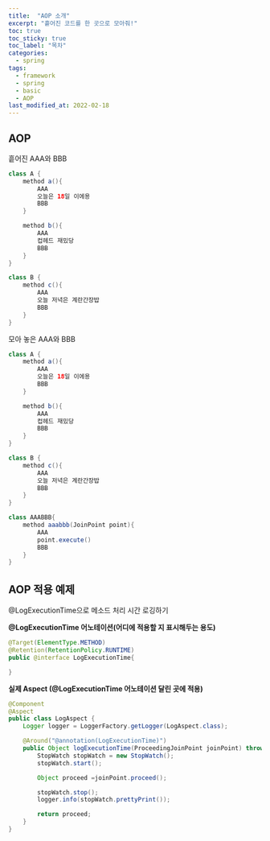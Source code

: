 ```yaml
---
title:  "AOP 소개"
excerpt: "흩어진 코드를 한 곳으로 모아줘!"
toc: true
toc_sticky: true
toc_label: "목차"
categories:
  - spring
tags:
  - framework
  - spring
  - basic
  - AOP
last_modified_at: 2022-02-18
---
```


## AOP

흩어진 AAA와 BBB
```java
class A {
    method a(){
        AAA
        오늘은 18일 이에용
        BBB
    }

    method b(){
        AAA
        컵헤드 재밌당
        BBB
    }
}

class B {
    method c(){
        AAA
        오늘 저녁은 계란간장밥
        BBB
    }
}
```

모아 놓은 AAA와 BBB
```java
class A {
    method a(){
        AAA
        오늘은 18일 이에용
        BBB
    }

    method b(){
        AAA
        컵헤드 재밌당
        BBB
    }
}

class B {
    method c(){
        AAA
        오늘 저녁은 계란간장밥
        BBB
    }
}

class AAABBB{
    method aaabbb(JoinPoint point){
        AAA
        point.execute()
        BBB
    }
}
```

## AOP 적용 예제
@LogExecutionTime으로 메소드 처리 시간 로깅하기

**@LogExecutionTime 어노테이션(어디에 적용할 지 표시해두는 용도)**

```java
@Target(ElementType.METHOD)
@Retention(RetentionPolicy.RUNTIME)
public @interface LogExecutionTime{

}
```

**실제 Aspect (@LogExecutionTime 어노테이션 달린 곳에 적용)**

```java
@Component
@Aspect
public class LogAspect {
    Logger logger = LoggerFactory.getLogger(LogAspect.class);

    @Around("@annotation(LogExecutionTime)")
    public Object logExecutionTime(ProceedingJoinPoint joinPoint) throws Throwable{
        StopWatch stopWatch = new StopWatch();
        stopWatch.start();

        Object proceed =joinPoint.proceed();

        stopWatch.stop();
        logger.info(stopWatch.prettyPrint());

        return proceed;
    }
}